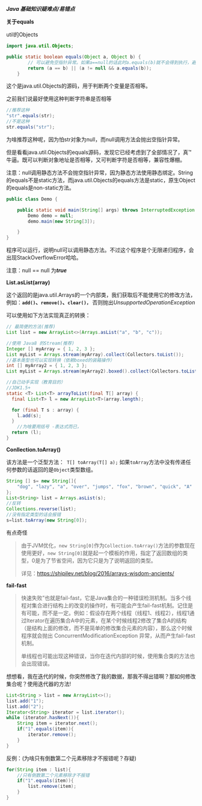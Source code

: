 ***Java 基础知识疑难点/易错点***

**关于equals**	

util的Objects

```java
import java.util.Objects;

public static boolean equals(Object a, Object b) {
        // 可以避免空指针异常。如果a==null的话此时a.equals(b)就不会得到执行，避免出现空指针异常。
        return (a == b) || (a != null && a.equals(b));
    }

```

这个是java.util.Objects的源码，用于判断两个变量是否相等。

之前我们说最好使用这种判断字符串是否相等

```java
//推荐这种
"str".equals(str);
//不是这种
str.equals("str");
```

为啥推荐这种呢，因为怕str对象为null，而null调用方法会抛出空指针异常。

但是看看java.util.Objects的equals源码，发现它已经考虑到了全部情况了，真™牛逼。既可以判断对象地址是否相等，又可判断字符是否相等，兼容性爆棚。

注意：null调用静态方法不会抛空指针异常，因为静态方法使用静态绑定。String的equals不是static方法，而java.util.Objects的equals方法是static，原生Object的equals是non-static方法。

```java
public class Demo {

    public static void main(String[] args) throws InterruptedException {
        Demo demo = null;
        demo.main(new String[3]);

    }
}
```

程序可以运行，说明null可以调用静态方法。不过这个程序是个无限递归程序，会出现StackOverflowError哈哈。

注意：null == null 为***true***

**List.asList(array)**

这个返回的是java.util.Arrays的一个内部类，我们获取后不能使用它的修改方法，例如：**`add()`、`remove()`、`clear()，`** 否则抛出*UnsupportedOperationException*

可以使用如下方法实现真正的转换：

```java
// 最简便的方法(推荐)
List list = new ArrayList<>(Arrays.asList("a", "b", "c"));

//使用 Java8 的Stream(推荐)
Integer [] myArray = { 1, 2, 3 };
List myList = Arrays.stream(myArray).collect(Collectors.toList());
//基本类型也可以实现转换（依赖boxed的装箱操作）
int [] myArray2 = { 1, 2, 3 };
List myList = Arrays.stream(myArray2).boxed().collect(Collectors.toList());

//自己动手实现（教育目的）
//JDK1.5+
static <T> List<T> arrayToList(final T[] array) {
  final List<T> l = new ArrayList<T>(array.length);

  for (final T s : array) {
    l.add(s);
  }
    //为啥要用括号 -表达式而已，
  return (l);
}

```



**Conllection.toArray()**

该方法是一个泛型方法：` T[] toArray(T[] a);` 如果`toArray`方法中没有传递任何参数的话返回的是`Object`类型数组。

```java
String [] s= new String[]{
    "dog", "lazy", "a", "over", "jumps", "fox", "brown", "quick", "A"
};
List<String> list = Arrays.asList(s);
//反转
Collections.reverse(list);
//没有指定类型的话会报错
s=list.toArray(new String[0]);

```

有点奇怪

> 由于JVM优化，`new String[0]`作为`Collection.toArray()`方法的参数现在使用更好，`new String[0]`就是起一个模板的作用，指定了返回数组的类型，0是为了节省空间，因为它只是为了说明返回的类型。
>
> 详见：https://shipilev.net/blog/2016/arrays-wisdom-ancients/



**fail-fast**	

[更多了解]: https://blog.csdn.net/chenssy/article/details/38151189

> 快速失败”也就是fail-fast，它是Java集合的一种错误检测机制。当多个线程对集合进行结构上的改变的操作时，有可能会产生fail-fast机制。记住是有可能，而不是一定。例如：假设存在两个线程（线程1、线程2），线程1通过Iterator在遍历集合A中的元素，在某个时候线程2修改了集合A的结构（是结构上面的修改，而不是简单的修改集合元素的内容），那么这个时候程序就会抛出 ConcurrentModificationException 异常，从而产生fail-fast机制。
>
> 单线程也可能出现这种错误，当你在迭代内部的时候，使用集合类的方法也会出现错误。

想想看，我在迭代的时候，你突然修改了我的数据，那我不得出错啊？那如何修改集合呢？使用迭代器的方法!

```java
List<String > list = new ArrayList<>();
list.add("1");
list.add("2");
Iterator<String> iterator = list.iterator();
while (iterator.hasNext()){
    String item = iterator.next();
    if("1".equals(item)){
        iterator.remove();
    }
}
```

反例：(为啥只有倒数第二个元素移除才不报错呢？存疑)

```java
for(String item : list){
    //只有倒数第二个元素移除才不报错
    if("1".equals(item)){
        list.remove(item);
    }
}
```


